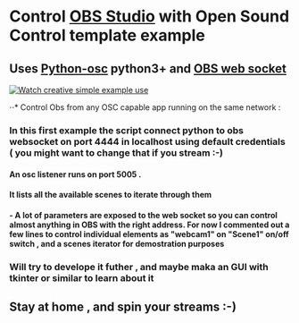 # Control [OBS Studio](https://obsproject.com/) with Open Sound Control template example

## Uses [Python-osc](https://pypi.org/project/python-osc/) python3+ and [OBS web socket](https://github.com/Palakis/obs-websocket)

[![Watch creative simple example use](https://img.youtube.com/vi/00V3wrOonBU/hqdefault.jpg)](https://youtu.be/00V3wrOonBU)

⋅⋅* Control Obs from any OSC capable app running on the same network :

###     In this first example the script connect python to obs websocket on port 4444 in localhost using default credentials ( you might want to change that if you stream :-) 
     
#### An osc listener runs on port 5005 .
#### It lists all the available scenes to iterate through them 
#### -         A lot of parameters are exposed to the web socket so you can control almost anything in OBS with the right address. For now I commented out a few lines to control individual elements as "webcam1" on "Scene1" on/off switch , and a scenes iterator for demostration purposes
    
### Will try to develope it futher , and maybe maka an GUI with tkinter or similar to learn about it 
    
## Stay at home , and spin your streams :-)
    
    
    
    
